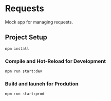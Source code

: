 # Requests

Mock app for managing requests.

## Project Setup

```sh
npm install
```

### Compile and Hot-Reload for Development

```sh
npm run start:dev
```

### Build and launch for Prodution

```sh
npm run start:prod
```
